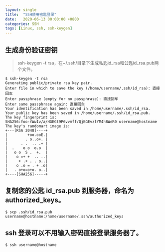```yaml
---
layout: single
title:  "SSH使用密匙登录"
date:   2020-06-13 00:00:00 +0800
categories: SSH
tags: [Linux, ssh, ssh-keygen]
---
```


## 生成身份验证密钥
> ssh-keygen -t rsa，在~/.ssh/目录下生成私匙id_rsa和公匙id_rsa.pub两个文件。
```shell
$ ssh-keygen -t rsa
Generating public/private rsa key pair.
Enter file in which to save the key (/home/username/.ssh/id_rsa): 直接回车
Enter passphrase (empty for no passphrase): 直接回车
Enter same passphrase again: 直接回车
Your identification has been saved in /home/username/.ssh/id_rsa.
Your public key has been saved in /home/username/.ssh/id_rsa.pub.
The key fingerprint is:
SHA256:foo-YWwIv/a/HGEGt9P6vvmff/QjBGEvzlYM4hBWeR0 username@hostname
The key's randomart image is:
+---[RSA 2048]----+
|         +oo.ooE.|
|        . o..o+. |
|      . .  .. .+ |
|  .    o o  o.o  |
|   o o  S .  +.  |
|    o =+ +  .. ..|
|     + .+ . . o..|
|    o .o = . + .o|
|   . o+o=o+o. o..|
+----[SHA256]-----+
```

## 复制您的公匙 id_rsa.pub 到服务器，命名为 authorized_keys。
```shell
$ scp .ssh/id_rsa.pub username@hostname:/home/username/.ssh/authorized_keys
```

## ssh 登录可以不用输入密码直接登录服务器了。
```shell
$ ssh username@hostname
```
